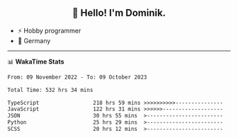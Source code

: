 <h2 align="center">👋 Hello! I'm Dominik.</h2>

- ⚡ Hobby programmer
- 📍 Germany

---
📊 **WakaTime Stats**
<!--START_SECTION:waka-->

```txt
From: 09 November 2022 - To: 09 October 2023

Total Time: 532 hrs 34 mins

TypeScript                 218 hrs 59 mins >>>>>>>>>>---------------   41.12 %
JavaScript                 122 hrs 31 mins >>>>>>-------------------   23.01 %
JSON                       30 hrs 55 mins  >------------------------   05.81 %
Python                     25 hrs 29 mins  >------------------------   04.79 %
SCSS                       20 hrs 12 mins  >------------------------   03.79 %
```

<!--END_SECTION:waka-->
